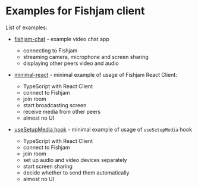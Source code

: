 # Examples for Fishjam client

List of examples:

- [fishjam-chat](./fishjam-chat) - example video chat app

  - connecting to Fishjam
  - streaming camera, microphone and screen sharing
  - displaying other peers video and audio

- [minimal-react](./minimal-react/) - minimal example of usage of Fishjam React Client:

  - TypeScript with React Client
  - connect to Fishjam
  - join room
  - start broadcasting screen
  - receive media from other peers
  - almost no UI

- [useSetupMedia hook](./use-camera-and-microphone) - minimal example of usage of `useSetupMedia` hook

  - TypeScript with React Client
  - connect to Fishjam
  - join room
  - set up audio and video devices separately
  - start screen sharing
  - decide whether to send them automatically
  - almost no UI
